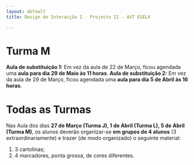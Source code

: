 ```yaml
---
layout: default
title: Design de Interacção I - Projecto II - AVT ESELX

---
```


# Turma M

**Aula de substituição 1:**
Em vez da aula de 22 de Março, ficou agendada uma **aula para dia 29 de Maio às 11 horas**.
**Aula de substituição 2:**
Em vez da aula de 29 de Março, ficou agendada uma **aula para dia 5 de Abril às 16 horas**.


# Todas as Turmas

Nas Aula dos dias **27 de Março (Turma J), 1 de Abril (Turma L), 5 de Abril (Turma M)**, 
os alunos deverão organizar-se **em grupos de 4 alunos** (3 extraordinariamente) e trazer (de modo organizado) o seguinte material:
1. 3 cartolinas;
2. 4 marcadores, ponta grossa, de cores diferentes.
